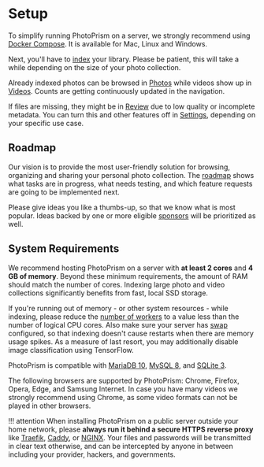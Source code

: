 # Setup

To simplify running PhotoPrism on a server, we strongly recommend using [Docker Compose](docker-compose.md).
It is available for Mac, Linux and Windows.

Next, you'll have to [index](../user-guide/library/import-vs-index.md) 
your library. Please be patient, this will take a while depending on the size of your photo collection.

Already indexed photos can be browsed in [Photos](../user-guide/organize/browse.md) 
while videos show up in [Videos](../user-guide/organize/video.md).
Counts are getting continuously updated in the navigation.

If files are missing, they might be in [Review](../user-guide/organize/review.md) due to low quality
or incomplete metadata. You can turn this and other features off in [Settings](../user-guide/settings/general.md), 
depending on your specific use case.

## Roadmap ##

Our vision is to provide the most user-friendly solution for browsing, organizing and sharing your personal photo collection.
The [roadmap](https://github.com/photoprism/photoprism/projects/5) shows what tasks are in progress, 
what needs testing, and which feature requests are going to be implemented next.

Please give ideas you like a thumbs-up, so that we know what is most popular.
Ideas backed by one or more eligible [sponsors](../funding.md) 
will be prioritized as well.

## System Requirements ##

We recommend hosting PhotoPrism on a server with **at least 2 cores** and **4 GB of memory**.
Beyond these minimum requirements, the amount of RAM should match the number of cores.
Indexing large photo and video collections significantly benefits from fast, local SSD storage.

If you're running out of memory - or other system resources - while indexing, please reduce the
[number of workers](https://docs.photoprism.org/getting-started/config-options/)
to a value less than the number of logical CPU cores.
Also make sure your server has [swap](https://opensource.com/article/18/9/swap-space-linux-systems) 
configured, so that indexing doesn't cause restarts when there are memory usage spikes.
As a measure of last resort, you may additionally disable image classification using TensorFlow.

PhotoPrism is compatible with [MariaDB 10](https://mariadb.org/),
[MySQL 8](https://www.mysql.com/), and [SQLite 3](https://www.sqlite.org/).

The following browsers are supported by PhotoPrism: Chrome, Firefox, Opera, Edge, and Samsung Internet. 
In case you have many videos we strongly recommend using Chrome, as some video formats can not be played in other browsers.

!!! attention
    When installing PhotoPrism on a public server outside your home network, please **always run it
    behind a secure HTTPS reverse proxy** like [Traefik](proxies/traefik.md), 
    [Caddy](proxies/caddy-2.md), or [NGINX](proxies/nginx.md).
    Your files and passwords will be transmitted in clear text otherwise, and can be intercepted 
    by anyone in between including your provider, hackers, and governments.